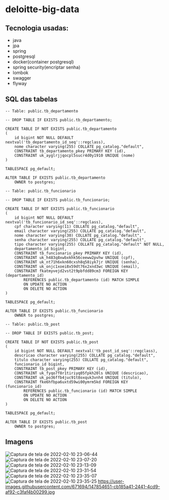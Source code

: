 # deloitte-big-data
## Tecnologia usadas:
- java
- jpa
- spring
- postgresql
- docker(container postgresql)
- spring security(encriptar senha)
- lombok
- swagger
- flyway

## SQL das tabelas
```
-- Table: public.tb_departamento

-- DROP TABLE IF EXISTS public.tb_departamento;

CREATE TABLE IF NOT EXISTS public.tb_departamento
(
    id bigint NOT NULL DEFAULT nextval('tb_departamento_id_seq'::regclass),
    nome character varying(255) COLLATE pg_catalog."default",
    CONSTRAINT tb_departamento_pkey PRIMARY KEY (id),
    CONSTRAINT uk_ayglrjjqocpl5sucr4d0y1910 UNIQUE (nome)
)

TABLESPACE pg_default;

ALTER TABLE IF EXISTS public.tb_departamento
    OWNER to postgres;
```

```
-- Table: public.tb_funcionario

-- DROP TABLE IF EXISTS public.tb_funcionario;

CREATE TABLE IF NOT EXISTS public.tb_funcionario
(
    id bigint NOT NULL DEFAULT nextval('tb_funcionario_id_seq'::regclass),
    cpf character varying(11) COLLATE pg_catalog."default",
    email character varying(255) COLLATE pg_catalog."default",
    nome character varying(30) COLLATE pg_catalog."default",
    senha character varying(255) COLLATE pg_catalog."default",
    tipo character varying(255) COLLATE pg_catalog."default" NOT NULL,
    departamento_id bigint,
    CONSTRAINT tb_funcionario_pkey PRIMARY KEY (id),
    CONSTRAINT uk_h483q8xwbxkhk56ceeww2pvhw UNIQUE (cpf),
    CONSTRAINT uk_nt71h6xkn60cxsh8q58iyk7jr UNIQUE (senha),
    CONSTRAINT uk_onjc1xoei8x59dt76x2xnd3wc UNIQUE (email),
    CONSTRAINT fkatmyvejd2vst2t9pbfdd89cm3 FOREIGN KEY (departamento_id)
        REFERENCES public.tb_departamento (id) MATCH SIMPLE
        ON UPDATE NO ACTION
        ON DELETE NO ACTION
)

TABLESPACE pg_default;

ALTER TABLE IF EXISTS public.tb_funcionario
    OWNER to postgres;
```

```
-- Table: public.tb_post

-- DROP TABLE IF EXISTS public.tb_post;

CREATE TABLE IF NOT EXISTS public.tb_post
(
    id bigint NOT NULL DEFAULT nextval('tb_post_id_seq'::regclass),
    descricao character varying(255) COLLATE pg_catalog."default",
    titulo character varying(255) COLLATE pg_catalog."default",
    funcionario_id bigint,
    CONSTRAINT tb_post_pkey PRIMARY KEY (id),
    CONSTRAINT uk_fyqo7f8r1tiriyq05fpkh20ls UNIQUE (descricao),
    CONSTRAINT uk_po36ffb4juc91t8oxquk3vnh4 UNIQUE (titulo),
    CONSTRAINT fke6hfbpa6uxtd59wi00ymrm5kd FOREIGN KEY (funcionario_id)
        REFERENCES public.tb_funcionario (id) MATCH SIMPLE
        ON UPDATE NO ACTION
        ON DELETE NO ACTION
)

TABLESPACE pg_default;

ALTER TABLE IF EXISTS public.tb_post
    OWNER to postgres;
```
## Imagens
![Captura de tela de 2022-02-10 23-06-44](https://user-images.githubusercontent.com/671694/153529315-bbe64fdd-a423-4aec-b6e9-ac8835f6e4ef.png)
![Captura de tela de 2022-02-10 23-07-20](https://user-images.githubusercontent.com/671694/153529319-00e89038-aca2-4d0f-b44f-94c5e7bb21c5.png)
![Captura de tela de 2022-02-10 23-13-09](https://user-images.githubusercontent.com/671694/153529321-1a6cabcf-105e-449e-9547-bb0cdc718fde.png)
![Captura de tela de 2022-02-10 23-31-54](https://user-images.githubusercontent.com/671694/153529322-e5851581-32d8-4f79-85f8-4cc02a9446ba.png)
![Captura de tela de 2022-02-10 23-35-07](https://user-images.githubusercontent.com/671694/153529323-e38a1dc3-c4f8-418c-90a2-e1c7faf49ae9.png)
![Captura de tela de 2022-02-10 23-35-25](https://user-images.githubusercontent.com/671694/153529326-cc412176-8f7c-4c2e-9bf5-7a98c3548a31.png)
https://user-images.githubusercontent.com/671694/147854651-cb185a41-2441-4cd9-af92-c3faf4b00299.jpg
